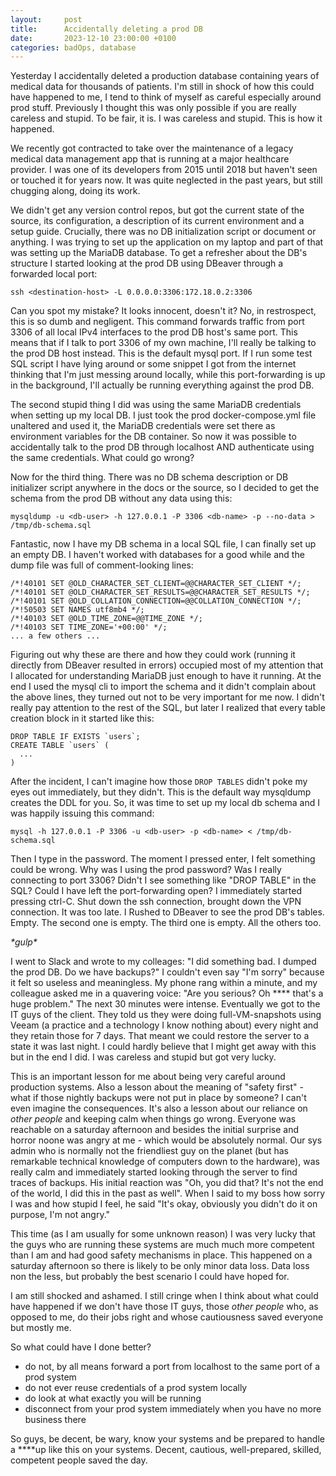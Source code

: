 ```yaml
---
layout:     post
title:      Accidentally deleting a prod DB
date:       2023-12-10 23:00:00 +0100
categories: badOps, database
---
```


Yesterday I accidentally deleted a production database containing years of medical data for thousands of patients.
I'm still in shock of how this could have happened to me, I tend to think of myself as careful especially
around prod stuff. Previously I thought this was only possible if you are really careless and stupid. 
To be fair, it is. I was careless and stupid. This is how it happened.

<!--more-->

We recently got contracted to take over the maintenance of a legacy medical data management app
that is running at a major healthcare provider.
I was one of its developers from 2015 until 2018 but haven't seen or touched it for years now.
It was quite neglected in the past years, but still chugging along, doing its work.

We didn't get any version control repos, but got the current state of the source,
its configuration, a description of its current environment and a setup guide.
Crucially, there was no DB initialization script or document or anything.
I was trying to set up the application on my laptop and part of that was setting up the MariaDB database.
To get a refresher about the DB's structure I started looking at the prod DB using DBeaver
through a forwarded local port:

```
ssh <destination-host> -L 0.0.0.0:3306:172.18.0.2:3306
```

Can you spot my mistake? It looks innocent, doesn't it? No, in restrospect, this is so dumb and negligent.
This command forwards traffic from port 3306 of all local IPv4 interfaces to the prod DB host's same port.
This means that if I talk to port 3306 of my own machine, I'll really be talking to the prod DB host instead.
This is the default mysql port. If I run some test SQL script I have lying around or some snippet I got from the internet
thinking that I'm just messing around locally, while this port-forwarding is up in the background,
I'll actually be running everything against the prod DB.

The second stupid thing I did was using the same MariaDB credentials when setting up my local DB.
I just took the prod docker-compose.yml file unaltered and used it, the MariaDB credentials were set there as
environment variables for the DB container.
So now it was possible to accidentally talk to the prod DB through localhost AND authenticate using the same credentials.
What could go wrong?

Now for the third thing. There was no DB schema description or DB initializer script anywhere in the docs or the source,
so I decided to get the schema from the prod DB without any data using this:

```
mysqldump -u <db-user> -h 127.0.0.1 -P 3306 <db-name> -p --no-data > /tmp/db-schema.sql
```

Fantastic, now I have my DB schema in a local SQL file, I can finally set up an empty DB.
I haven't worked with databases for a good while and the dump file was full of
comment-looking lines:

```
/*!40101 SET @OLD_CHARACTER_SET_CLIENT=@@CHARACTER_SET_CLIENT */;
/*!40101 SET @OLD_CHARACTER_SET_RESULTS=@@CHARACTER_SET_RESULTS */;
/*!40101 SET @OLD_COLLATION_CONNECTION=@@COLLATION_CONNECTION */;
/*!50503 SET NAMES utf8mb4 */;
/*!40103 SET @OLD_TIME_ZONE=@@TIME_ZONE */;
/*!40103 SET TIME_ZONE='+00:00' */;
... a few others ...
```

Figuring out why these are there and how they could work (running it directly from DBeaver resulted in errors)
occupied most of my attention that I allocated for understanding MariaDB just enough to have it running.
At the end I used the mysql cli to import the schema and it didn't complain about the above lines, they
turned out not to be very important for me now.
I didn't really pay attention to the rest of the SQL, but later I realized that every table creation
block in it started like this:

```
DROP TABLE IF EXISTS `users`;
CREATE TABLE `users` (
  ...
)
```

After the incident, I can't imagine how those `DROP TABLES` didn't poke my eyes out immediately, but they didn't.
This is the default way mysqldump creates the DDL for you.
So, it was time to set up my local db schema and I was happily issuing this command:

```
mysql -h 127.0.0.1 -P 3306 -u <db-user> -p <db-name> < /tmp/db-schema.sql
```

Then I type in the password.
The moment I pressed enter, I felt something could be wrong. Why was I using the prod password? Was I really connecting to port 3306? 
Didn't I see something like "DROP TABLE" in the SQL? Could I have left the port-forwarding open?
I immediately started pressing ctrl-C. Shut down the ssh connection, brought down the VPN connection. It was too late.
I Rushed to DBeaver to see the prod DB's tables.
Empty. The second one is empty. The third one is empty. All the others too.

_\*gulp\*_

I went to Slack and wrote to my colleages: "I did something bad. I dumped the prod DB. Do we have backups?"
I couldn't even say "I'm sorry" because it felt so useless and meaningless.
My phone rang within a minute, and my colleague asked me in a quavering voice: "Are you serious? Oh **** that's a huge problem."
The next 30 minutes were intense.
Eventually we got to the IT guys of the client. They told us they were doing full-VM-snapshots using Veeam
(a practice and a technology I know nothing about) every night and they retain those for 7 days. That meant
we could restore the server to a state it was last night. I could hardly believe that I might get away with this
but in the end I did. I was careless and stupid but got very lucky.

This is an important lesson for me about being very careful around production systems.
Also a lesson about the meaning of "safety first" - what if those nightly backups were not put in place by someone?
I can't even imagine the consequences.
It's also a lesson about our reliance on _other people_ and keeping calm when things go wrong. Everyone was reachable on a saturday
afternoon and besides the initial surprise and horror noone was angry at me - which would be absolutely normal.
Our sys admin who is normally not the friendliest guy on the planet (but has remarkable technical knowledge of computers down to the hardware),
was really calm and immediately started looking through the server to find traces of backups.
His initial reaction was "Oh, you did that? It's not the end of the world, I did this in the past as well".
When I said to my boss how sorry I was and how stupid I feel, he said "It's okay, obviously you didn't do it on purpose, I'm not angry."

This time (as I am usually for some unknown reason) I was very lucky that the guys who are running these systems
are much much more competent than I am and had good safety mechanisms in place.
This happened on a saturday afternoon so there is likely to be only minor data loss.
Data loss non the less, but probably the best scenario I could have hoped for.

I am still shocked and ashamed. I still cringe when I think about what could have happened if we don't have
those IT guys, those _other people_ who, as opposed to me, do their jobs right and whose cautiousness saved everyone but mostly me.

So what could have I done better?

- do not, by all means forward a port from localhost to the same port of a prod system
- do not ever reuse credentials of a prod system locally
- do look at what exactly you will be running
- disconnect from your prod system immediately when you have no more business there

So guys, be decent, be wary, know your systems and be prepared to handle a ****up like this on your systems.
Decent, cautious, well-prepared, skilled, competent people saved the day.
